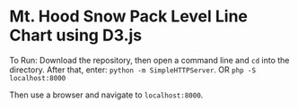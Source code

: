 # Mt. Hood Snow Pack Level Line Chart using D3.js

To Run: Download the repository, then open a command line and `cd` into the directory. After that, enter: `python -m SimpleHTTPServer`. OR `php -S localhost:8000`

Then use a browser and navigate to `localhost:8000`.
